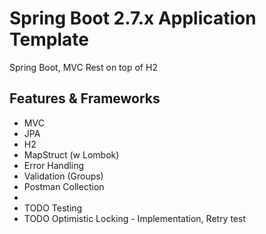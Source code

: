 # Spring Boot 2.7.x Application Template

Spring Boot, MVC Rest on top of H2



## Features & Frameworks
- MVC
- JPA
- H2
- MapStruct (w Lombok)
- Error Handling
- Validation (Groups)
- Postman Collection
- 
- TODO Testing 
- TODO Optimistic Locking - Implementation, Retry test
